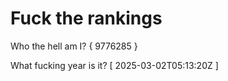 # Fuck the rankings

Who the hell am I?
{ 9776285 }

What fucking year is it?
[ 2025-03-02T05:13:20Z ]
